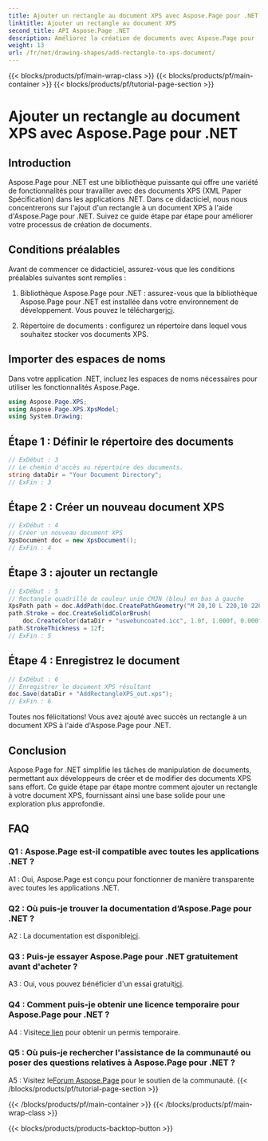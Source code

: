 ```yaml
---
title: Ajouter un rectangle au document XPS avec Aspose.Page pour .NET
linktitle: Ajouter un rectangle au document XPS
second_title: API Aspose.Page .NET
description: Améliorez la création de documents avec Aspose.Page pour .NET. Découvrez comment ajouter des rectangles aux documents XPS dans ce didacticiel étape par étape.
weight: 13
url: /fr/net/drawing-shapes/add-rectangle-to-xps-document/
---
```


{{< blocks/products/pf/main-wrap-class >}}
{{< blocks/products/pf/main-container >}}
{{< blocks/products/pf/tutorial-page-section >}}

# Ajouter un rectangle au document XPS avec Aspose.Page pour .NET

## Introduction

Aspose.Page pour .NET est une bibliothèque puissante qui offre une variété de fonctionnalités pour travailler avec des documents XPS (XML Paper Spécification) dans les applications .NET. Dans ce didacticiel, nous nous concentrerons sur l'ajout d'un rectangle à un document XPS à l'aide d'Aspose.Page pour .NET. Suivez ce guide étape par étape pour améliorer votre processus de création de documents.

## Conditions préalables

Avant de commencer ce didacticiel, assurez-vous que les conditions préalables suivantes sont remplies :

1.  Bibliothèque Aspose.Page pour .NET : assurez-vous que la bibliothèque Aspose.Page pour .NET est installée dans votre environnement de développement. Vous pouvez le télécharger[ici](https://releases.aspose.com/page/net/).

2. Répertoire de documents : configurez un répertoire dans lequel vous souhaitez stocker vos documents XPS.

## Importer des espaces de noms

Dans votre application .NET, incluez les espaces de noms nécessaires pour utiliser les fonctionnalités Aspose.Page.

```csharp
using Aspose.Page.XPS;
using Aspose.Page.XPS.XpsModel;
using System.Drawing;
```

## Étape 1 : Définir le répertoire des documents

```csharp
// ExDébut : 3
// Le chemin d'accès au répertoire des documents.
string dataDir = "Your Document Directory";
// ExFin : 3
```

## Étape 2 : Créer un nouveau document XPS

```csharp
// ExDébut : 4
// Créer un nouveau document XPS
XpsDocument doc = new XpsDocument();
// ExFin : 4
```

## Étape 3 : ajouter un rectangle

```csharp
// ExDébut : 5
// Rectangle quadrillé de couleur unie CMJN (bleu) en bas à gauche
XpsPath path = doc.AddPath(doc.CreatePathGeometry("M 20,10 L 220,10 220,100 20,100 Z"));
path.Stroke = doc.CreateSolidColorBrush(
    doc.CreateColor(dataDir + "uswebuncoated.icc", 1.0f, 1.000f, 0.000f, 0.000f, 0.000f));
path.StrokeThickness = 12f;
// ExFin : 5
```

## Étape 4 : Enregistrez le document

```csharp
// ExDébut : 6
// Enregistrer le document XPS résultant
doc.Save(dataDir + "AddRectangleXPS_out.xps");
// ExFin : 6
```

Toutes nos félicitations! Vous avez ajouté avec succès un rectangle à un document XPS à l'aide d'Aspose.Page pour .NET.

## Conclusion

Aspose.Page for .NET simplifie les tâches de manipulation de documents, permettant aux développeurs de créer et de modifier des documents XPS sans effort. Ce guide étape par étape montre comment ajouter un rectangle à votre document XPS, fournissant ainsi une base solide pour une exploration plus approfondie.

## FAQ

### Q1 : Aspose.Page est-il compatible avec toutes les applications .NET ?

A1 : Oui, Aspose.Page est conçu pour fonctionner de manière transparente avec toutes les applications .NET.

### Q2 : Où puis-je trouver la documentation d’Aspose.Page pour .NET ?

 A2 : La documentation est disponible[ici](https://reference.aspose.com/page/net/).

### Q3 : Puis-je essayer Aspose.Page pour .NET gratuitement avant d'acheter ?

 A3 : Oui, vous pouvez bénéficier d'un essai gratuit[ici](https://releases.aspose.com/).

### Q4 : Comment puis-je obtenir une licence temporaire pour Aspose.Page pour .NET ?

 A4 : Visite[ce lien](https://purchase.aspose.com/temporary-license/) pour obtenir un permis temporaire.

### Q5 : Où puis-je rechercher l'assistance de la communauté ou poser des questions relatives à Aspose.Page pour .NET ?

 A5 : Visitez le[Forum Aspose.Page](https://forum.aspose.com/c/page/39) pour le soutien de la communauté.
{{< /blocks/products/pf/tutorial-page-section >}}

{{< /blocks/products/pf/main-container >}}
{{< /blocks/products/pf/main-wrap-class >}}

{{< blocks/products/products-backtop-button >}}
